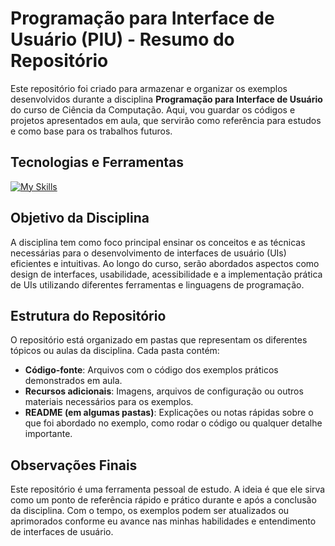 # Programação para Interface de Usuário (PIU) - Resumo do Repositório

Este repositório foi criado para armazenar e organizar os exemplos desenvolvidos durante a disciplina **Programação para Interface de Usuário** do curso de Ciência da Computação. Aqui, vou guardar os códigos e projetos apresentados em aula, que servirão como referência para estudos e como base para os trabalhos futuros.

## Tecnologias e Ferramentas
[![My Skills](https://skillicons.dev/icons?i=js,html,css,react)](https://skillicons.dev)

## Objetivo da Disciplina

A disciplina tem como foco principal ensinar os conceitos e as técnicas necessárias para o desenvolvimento de interfaces de usuário (UIs) eficientes e intuitivas. Ao longo do curso, serão abordados aspectos como design de interfaces, usabilidade, acessibilidade e a implementação prática de UIs utilizando diferentes ferramentas e linguagens de programação.

## Estrutura do Repositório

O repositório está organizado em pastas que representam os diferentes tópicos ou aulas da disciplina. Cada pasta contém:

- **Código-fonte**: Arquivos com o código dos exemplos práticos demonstrados em aula.
- **Recursos adicionais**: Imagens, arquivos de configuração ou outros materiais necessários para os exemplos.
- **README (em algumas pastas)**: Explicações ou notas rápidas sobre o que foi abordado no exemplo, como rodar o código ou qualquer detalhe importante.

## Observações Finais

Este repositório é uma ferramenta pessoal de estudo. A ideia é que ele sirva como um ponto de referência rápido e prático durante e após a conclusão da disciplina. Com o tempo, os exemplos podem ser atualizados ou aprimorados conforme eu avance nas minhas habilidades e entendimento de interfaces de usuário.
